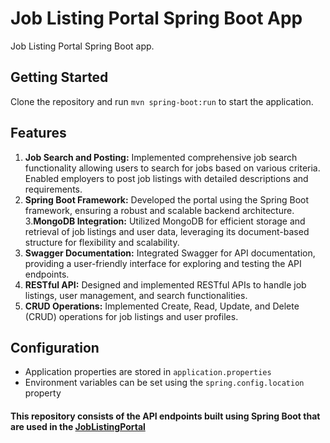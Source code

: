 # Job Listing Portal Spring Boot App
Job Listing Portal Spring Boot app.

## Getting Started
Clone the repository and run `mvn spring-boot:run` to start the application.

## Features
1. <b>Job Search and Posting:</b>
  Implemented comprehensive job search functionality allowing users to search for jobs based on various criteria.
  Enabled employers to post job listings with detailed descriptions and requirements.
2. <b>Spring Boot Framework:</b>
  Developed the portal using the Spring Boot framework, ensuring a robust and scalable backend architecture.
3.<b>MongoDB Integration:</b>
  Utilized MongoDB for efficient storage and retrieval of job listings and user data, leveraging its document-based structure for flexibility and scalability.
4. <b>Swagger Documentation:</b>
  Integrated Swagger for API documentation, providing a user-friendly interface for exploring and testing the API endpoints.
5. <b>RESTful API:</b>
  Designed and implemented RESTful APIs to handle job listings, user management, and search functionalities.
6. <b>CRUD Operations:</b>
  Implemented Create, Read, Update, and Delete (CRUD) operations for job listings and user profiles.

## Configuration
* Application properties are stored in `application.properties`
* Environment variables can be set using the `spring.config.location` property

#### This repository consists of the API endpoints built using Spring Boot that are used in the [JobListingPortal](https://github.com/anotherwebguy/JobListingPortalUI)
